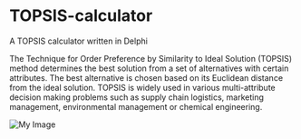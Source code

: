 # TOPSIS-calculator
A TOPSIS calculator written in Delphi

The Technique for Order Preference by Similarity to Ideal Solution (TOPSIS) method determines the best solution from a set of alternatives with certain attributes. The best alternative is chosen based on its Euclidean distance from the ideal solution. TOPSIS is widely used in various multi-attribute decision making problems such as supply chain logistics, marketing management, environmental management or chemical engineering. 


![My Image](https://uc0e8c558f13a1de7139e8ecdc56.previews.dropboxusercontent.com/p/thumb/ABvmKa3IFtfpSNfKhtPyw7xLqOzXqHW9vHJVxXRdZaumVVavjMKwauLt238wVuPFx_zjawOxpAO3YKIxrXWy8VeSuV0qezFQ8sfeHb-exnu3KVeujrfuUrpgT7bcA-AQHkapHMy_ypEuyaDBTu0jU_NOahfmzkDybNzO76ye38dGLAHf-4sOVOuREmyJqLihj3DtKZ-t0-FTREIZBpfw7riccWrhS4A7AOdp7cwqqFNkuy3z7rgCyNor_61hwaFz8-Ugwoy9JE0YkMtuZbIdYoaCUO94UnQhGXfAqy8TZQi0Z7xyCO0HCMMh8qSO9PaePJBTDMrj_osaYh_z5pWcWWm9J3YGa3mqGdmUrHRRpx60CWkUATN7iUHuyhTWWQdOr65FFAPdSgKxkjK4uOJ-iMCKFiPwKVwE0D6j3EFVb4iEng/p.png)
